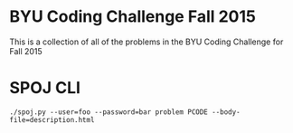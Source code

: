 BYU Coding Challenge Fall 2015
==========================

This is a collection of all of the problems in the BYU Coding Challenge for Fall 2015

# SPOJ CLI

```
./spoj.py --user=foo --password=bar problem PCODE --body-file=description.html
```
